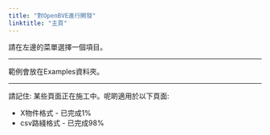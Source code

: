 ```yaml
---
title: "對OpenBVE進行開發"
linktitle: "主頁"
---
```


請在左邊的菜單選擇一個項目。

---

範例會放在Examples資料夾。

---

請記住: 某些頁面正在施工中。呢啲適用於以下頁面:

- X物件格式 - 已完成1%
- csv路綫格式 - 已完成98%